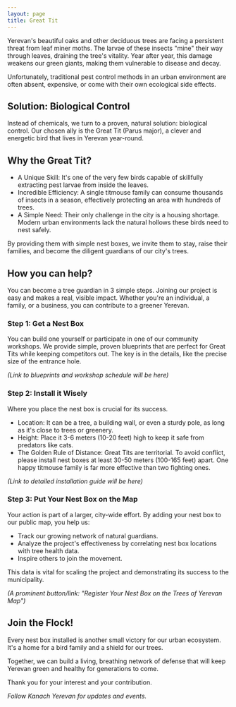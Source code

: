 ```yaml
---
layout: page
title: Great Tit
---
```


Yerevan's beautiful oaks and other deciduous trees are facing a persistent threat from leaf miner moths. The larvae of these insects "mine" their way through leaves, draining the tree's vitality. Year after year, this damage weakens our green giants, making them vulnerable to disease and decay.

Unfortunately, traditional pest control methods in an urban environment are often absent, expensive, or come with their own ecological side effects.

## Solution: Biological Control

Instead of chemicals, we turn to a proven, natural solution: biological control. Our chosen ally is the Great Tit (Parus major), a clever and energetic bird that lives in Yerevan year-round.

## Why the Great Tit?

* A Unique Skill: It's one of the very few birds capable of skillfully extracting pest larvae from inside the leaves.
* Incredible Efficiency: A single titmouse family can consume thousands of insects in a season, effectively protecting an area with hundreds of trees.
* A Simple Need: Their only challenge in the city is a housing shortage. Modern urban environments lack the natural hollows these birds need to nest safely.

By providing them with simple nest boxes, we invite them to stay, raise their families, and become the diligent guardians of our city's trees.

## How you can help?

You can become a tree guardian in 3 simple steps.
Joining our project is easy and makes a real, visible impact.
Whether you're an individual, a family, or a business, you can contribute to a greener Yerevan.

### Step 1: Get a Nest Box

You can build one yourself or participate in one of our community workshops.
We provide simple, proven blueprints that are perfect for Great Tits while keeping competitors out.
The key is in the details, like the precise size of the entrance hole.

*(Link to blueprints and workshop schedule will be here)*

### Step 2: Install it Wisely

Where you place the nest box is crucial for its success.

* Location: It can be a tree, a building wall, or even a sturdy pole, as long as it's close to trees or greenery.
* Height: Place it 3-6 meters (10-20 feet) high to keep it safe from predators like cats.
* The Golden Rule of Distance: Great Tits are territorial. To avoid conflict, please install nest boxes at least 30-50 meters (100-165 feet) apart. One happy titmouse family is far more effective than two fighting ones.

*(Link to detailed installation guide will be here)*

### Step 3: Put Your Nest Box on the Map

Your action is part of a larger, city-wide effort.
By adding your nest box to our public map, you help us:

* Track our growing network of natural guardians.
* Analyze the project's effectiveness by correlating nest box locations with tree health data.
* Inspire others to join the movement.

This data is vital for scaling the project and demonstrating its success to the municipality.

*(A prominent button/link: "Register Your Nest Box on the Trees of Yerevan Map")*

## Join the Flock!

Every nest box installed is another small victory for our urban ecosystem.
It's a home for a bird family and a shield for our trees.

Together, we can build a living, breathing network of defense that will keep Yerevan green and healthy for generations to come.

Thank you for your interest and your contribution.

*Follow Kanach Yerevan for updates and events.*
